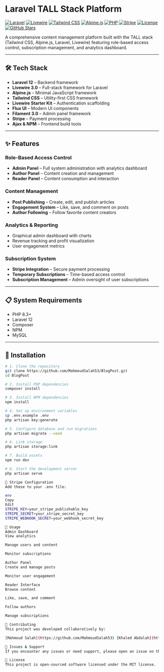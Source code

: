 # Laravel TALL Stack Platform

[![Laravel](https://img.shields.io/badge/Laravel-12.x-ff2d20?logo=laravel&logoColor=white)](https://laravel.com)
[![Livewire](https://img.shields.io/badge/Livewire-3.x-purple?logo=laravel&logoColor=white)](https://livewire.laravel.com)
[![Tailwind CSS](https://img.shields.io/badge/TailwindCSS-3.x-06b6d4?logo=tailwindcss&logoColor=white)](https://tailwindcss.com)
[![Alpine.js](https://img.shields.io/badge/Alpine.js-latest-8bc0d0?logo=alpine.js&logoColor=white)](https://alpinejs.dev)
[![PHP](https://img.shields.io/badge/PHP-8.3%2B-777bb4?logo=php&logoColor=white)](https://www.php.net)
[![Stripe](https://img.shields.io/badge/Stripe-Integrated-635bff?logo=stripe&logoColor=white)](https://stripe.com)
[![License](https://img.shields.io/badge/License-MIT-brightgreen.svg)](LICENSE)
[![GitHub Stars](https://img.shields.io/github/stars/MahmoudSalah53/BlogPost?style=social)](https://github.com/MahmoudSalah53/BlogPost/stargazers)

A comprehensive content management platform built with the TALL stack (Tailwind CSS, Alpine.js, Laravel, Livewire) featuring role-based access control, subscription management, and analytics dashboard.

---

## 🛠️ Tech Stack

- **Laravel 12** – Backend framework  
- **Livewire 3.0** – Full-stack framework for Laravel  
- **Alpine.js** – Minimal JavaScript framework  
- **Tailwind CSS** – Utility-first CSS framework  
- **Livewire Starter Kit** – Authentication scaffolding  
- **Flux UI** – Modern UI components  
- **Filament 3.0** – Admin panel framework  
- **Stripe** – Payment processing  
- **Ajax & NPM** – Frontend build tools  

---

## ✨ Features

### Role-Based Access Control
- **Admin Panel** – Full system administration with analytics dashboard
- **Author Panel** – Content creation and management
- **Reader Panel** – Content consumption and interaction

### Content Management
- **Post Publishing** – Create, edit, and publish articles
- **Engagement System** – Like, save, and comment on posts
- **Author Following** – Follow favorite content creators

### Analytics & Reporting
- Graphical admin dashboard with charts
- Revenue tracking and profit visualization
- User engagement metrics

### Subscription System
- **Stripe Integration** – Secure payment processing
- **Temporary Subscriptions** – Time-based access control
- **Subscription Management** – Admin oversight of user subscriptions

---

## 📋 System Requirements

- PHP 8.3+
- Laravel 12
- Composer
- NPM
- MySQL

---

## 🚀 Installation

```bash
# 1. Clone the repository
git clone https://github.com/MahmoudSalah53/BlogPost.git
cd BlogPost

# 2. Install PHP dependencies
composer install

# 3. Install NPM dependencies
npm install

# 4. Set up environment variables
cp .env.example .env
php artisan key:generate

# 5. Configure database and run migrations
php artisan migrate --seed

# 6. Link storage
php artisan storage:link

# 7. Build assets
npm run dev

# 8. Start the development server
php artisan serve

🔧 Stripe Configuration
Add these to your .env file:

env
Copy
Edit
STRIPE_KEY=your_stripe_publishable_key
STRIPE_SECRET=your_stripe_secret_key
STRIPE_WEBHOOK_SECRET=your_webhook_secret_key

📱 Usage
Admin Dashboard
View analytics

Manage users and content

Monitor subscriptions

Author Panel
Create and manage posts

Monitor user engagement

Reader Interface
Browse content

Like, save, and comment

Follow authors

Manage subscriptions

🤝 Contributing
This project was developed collaboratively by:

[Mahmoud Salah](https://github.com/MahmoudSalah53) [Khaled Abdalah](https://github.com/khaledAbdalah)

🐛 Issues & Support
If you encounter any issues or need support, please open an issue on the GitHub repository.

📄 License
This project is open-sourced software licensed under the MIT license.
